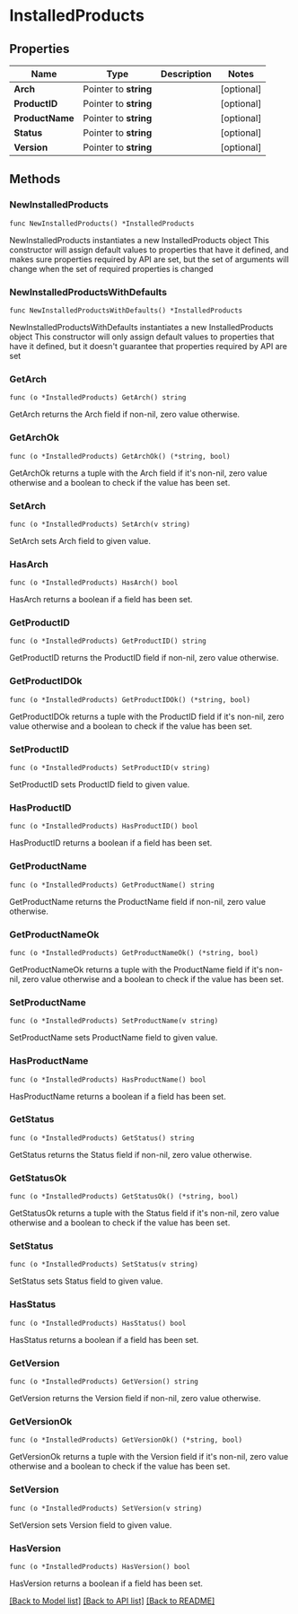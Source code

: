 # InstalledProducts

## Properties

Name | Type | Description | Notes
------------ | ------------- | ------------- | -------------
**Arch** | Pointer to **string** |  | [optional] 
**ProductID** | Pointer to **string** |  | [optional] 
**ProductName** | Pointer to **string** |  | [optional] 
**Status** | Pointer to **string** |  | [optional] 
**Version** | Pointer to **string** |  | [optional] 

## Methods

### NewInstalledProducts

`func NewInstalledProducts() *InstalledProducts`

NewInstalledProducts instantiates a new InstalledProducts object
This constructor will assign default values to properties that have it defined,
and makes sure properties required by API are set, but the set of arguments
will change when the set of required properties is changed

### NewInstalledProductsWithDefaults

`func NewInstalledProductsWithDefaults() *InstalledProducts`

NewInstalledProductsWithDefaults instantiates a new InstalledProducts object
This constructor will only assign default values to properties that have it defined,
but it doesn't guarantee that properties required by API are set

### GetArch

`func (o *InstalledProducts) GetArch() string`

GetArch returns the Arch field if non-nil, zero value otherwise.

### GetArchOk

`func (o *InstalledProducts) GetArchOk() (*string, bool)`

GetArchOk returns a tuple with the Arch field if it's non-nil, zero value otherwise
and a boolean to check if the value has been set.

### SetArch

`func (o *InstalledProducts) SetArch(v string)`

SetArch sets Arch field to given value.

### HasArch

`func (o *InstalledProducts) HasArch() bool`

HasArch returns a boolean if a field has been set.

### GetProductID

`func (o *InstalledProducts) GetProductID() string`

GetProductID returns the ProductID field if non-nil, zero value otherwise.

### GetProductIDOk

`func (o *InstalledProducts) GetProductIDOk() (*string, bool)`

GetProductIDOk returns a tuple with the ProductID field if it's non-nil, zero value otherwise
and a boolean to check if the value has been set.

### SetProductID

`func (o *InstalledProducts) SetProductID(v string)`

SetProductID sets ProductID field to given value.

### HasProductID

`func (o *InstalledProducts) HasProductID() bool`

HasProductID returns a boolean if a field has been set.

### GetProductName

`func (o *InstalledProducts) GetProductName() string`

GetProductName returns the ProductName field if non-nil, zero value otherwise.

### GetProductNameOk

`func (o *InstalledProducts) GetProductNameOk() (*string, bool)`

GetProductNameOk returns a tuple with the ProductName field if it's non-nil, zero value otherwise
and a boolean to check if the value has been set.

### SetProductName

`func (o *InstalledProducts) SetProductName(v string)`

SetProductName sets ProductName field to given value.

### HasProductName

`func (o *InstalledProducts) HasProductName() bool`

HasProductName returns a boolean if a field has been set.

### GetStatus

`func (o *InstalledProducts) GetStatus() string`

GetStatus returns the Status field if non-nil, zero value otherwise.

### GetStatusOk

`func (o *InstalledProducts) GetStatusOk() (*string, bool)`

GetStatusOk returns a tuple with the Status field if it's non-nil, zero value otherwise
and a boolean to check if the value has been set.

### SetStatus

`func (o *InstalledProducts) SetStatus(v string)`

SetStatus sets Status field to given value.

### HasStatus

`func (o *InstalledProducts) HasStatus() bool`

HasStatus returns a boolean if a field has been set.

### GetVersion

`func (o *InstalledProducts) GetVersion() string`

GetVersion returns the Version field if non-nil, zero value otherwise.

### GetVersionOk

`func (o *InstalledProducts) GetVersionOk() (*string, bool)`

GetVersionOk returns a tuple with the Version field if it's non-nil, zero value otherwise
and a boolean to check if the value has been set.

### SetVersion

`func (o *InstalledProducts) SetVersion(v string)`

SetVersion sets Version field to given value.

### HasVersion

`func (o *InstalledProducts) HasVersion() bool`

HasVersion returns a boolean if a field has been set.


[[Back to Model list]](../README.md#documentation-for-models) [[Back to API list]](../README.md#documentation-for-api-endpoints) [[Back to README]](../README.md)


